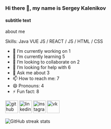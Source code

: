 ### Hi there 👋, my name is Sergey Kalenikov
#### subtitle text
about me

Skills: Java VUE JS / REACT / JS / HTML / CSS

- 🔭 I’m currently working on 1 
- 🌱 I’m currently learning 5 
- 👯 I’m looking to collaborate on 2 
- 🤔 I’m looking for help with 6 
- 💬 Ask me about 3 
- 📫 How to reach me: 7 
- 😄 Pronouns: 4 
- ⚡ Fun fact: 8 


[<img src='https://cdn.jsdelivr.net/npm/simple-icons@3.0.1/icons/github.svg' alt='github' height='40'>](https://github.com/kalenikov)  [<img src='https://cdn.jsdelivr.net/npm/simple-icons@3.0.1/icons/linkedin.svg' alt='linkedin' height='40'>](https://www.linkedin.com/in/kalenikov/)  [<img src='https://cdn.jsdelivr.net/npm/simple-icons@3.0.1/icons/instagram.svg' alt='instagram' height='40'>](https://www.instagram.com/sergey.kalenikov/)  [<img src='https://cdn.jsdelivr.net/npm/simple-icons@3.0.1/icons/vk.svg' alt='vk' height='40'>](sergey_kalenikov)  

![GitHub streak stats](https://github-readme-streak-stats.herokuapp.com/?user=kalenikov)  

